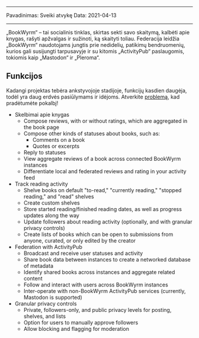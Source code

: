 - - -
Pavadinimas: Sveiki atvykę Data: 2021-04-13
- - -

„BookWyrm“ – tai socialinis tinklas, skirtas sekti savo skaitymą, kalbėti apie knygas, rašyti apžvalgas ir sužinoti, ką skaityti toliau. Federacija leidžia „BookWyrm“ naudotojams jungtis prie nedidelių, patikimų bendruomenių, kurios gali susijungti tarpusavyje ir su kitomis „ActivityPub“ paslaugomis, tokiomis kaip „Mastodon“ ir „Pleroma“.

## Funkcijos
Kadangi projektas tebėra ankstyvojoje stadijoje, funkcijų kasdien daugėja, todėl yra daug erdvės pasiūlymams ir idėjoms. Atverkite [problemą](https://github.com/bookwyrm-social/bookwyrm/issues), kad pradėtumėte pokalbį!

- Skelbimai apie knygas
    - Compose reviews, with or without ratings, which are aggregated in the book page
    - Compose other kinds of statuses about books, such as:
        - Comments on a book
        - Quotes or excerpts
    - Reply to statuses
    - View aggregate reviews of a book across connected BookWyrm instances
    - Differentiate local and federated reviews and rating in your activity feed
- Track reading activity
    - Shelve books on default "to-read," "currently reading," "stopped reading," and "read" shelves
    - Create custom shelves
    - Store started reading/finished reading dates, as well as progress updates along the way
    - Update followers about reading activity (optionally, and with granular privacy controls)
    - Create lists of books which can be open to submissions from anyone, curated, or only edited by the creator
- Federation with ActivityPub
    - Broadcast and receive user statuses and activity
    - Share book data between instances to create a networked database of metadata
    - Identify shared books across instances and aggregate related content
    - Follow and interact with users across BookWyrm instances
    - Inter-operate with non-BookWyrm ActivityPub services (currently, Mastodon is supported)
- Granular privacy controls
    - Private, followers-only, and public privacy levels for posting, shelves, and lists
    - Option for users to manually approve followers
    - Allow blocking and flagging for moderation
